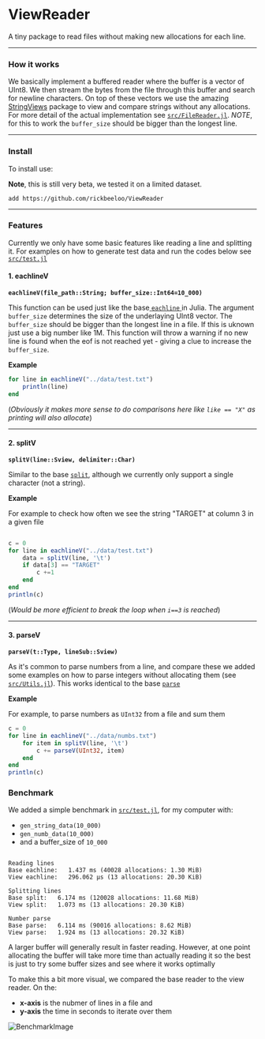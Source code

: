 # ViewReader
A tiny package to read files without making new allocations for each line.

----

### How it works
We basically implement a buffered reader where the buffer is a vector of UInt8. We then stream the bytes from the file through this buffer and search for newline characters. On top of these vectors we use the amazing  [StringViews](https://github.com/JuliaStrings/StringViews.jl "StringViews") package to view and compare strings without any allocations. For more detail of the actual implementation see [`src/FileReader.jl`](https://github.com/rickbeeloo/ViewReader/blob/master/src/FileReader.jl). *NOTE*, for this to work the `buffer_size` should be bigger than the longest line.

----


### Install
To install use:

**Note**, this is still very beta, we tested it on a limited dataset.

`add https://github.com/rickbeeloo/ViewReader`

---

### Features
Currently we only have some basic features like reading a line and splitting it.
For examples on how to generate test data and run the codes below see [`src/test.jl`](https://github.com/rickbeeloo/ViewReader/blob/master/src/test.jl)

#### 1. eachlineV
**`eachlineV(file_path::String; buffer_size::Int64=10_000)`**


This function can be used just like the base[ `eachline` ](https://docs.julialang.org/en/v1/base/io-network/#Base.eachline " `eachline` ") in Julia. The argument `buffer_size` determines the size of the underlaying UInt8 vector. The `buffer_size` should be bigger than the longest line in a file. If this is uknown just use a big number like 1M. This function will throw a warning if no new line is found when the eof is not reached yet - giving a clue to increase the `buffer_size`. 

**Example**

```Julia
for line in eachlineV("../data/test.txt")
    println(line)
end
```
(*Obviously it makes more sense to do comparisons here like `like == "X"` as printing will also allocate*)

----
#### 2. splitV
**`splitV(line::Sview, delimiter::Char)`**


Similar to the base [`split`](https://docs.julialang.org/en/v1/base/strings/#Base.split), although we currently only support a single character (not a string).

**Example**

For example to check how often we see the string "TARGET" at column 3 in a given file 
```Julia

c = 0
for line in eachlineV("../data/test.txt")
    data = splitV(line, '\t') 
    if data[3] == "TARGET"
        c +=1 
    end
end 
println(c)
```

(*Would be more efficient to break the loop when `i==3` is reached*)

----

#### 3. parseV
**`parseV(t::Type, lineSub::Sview)`**


As it's common to parse numbers from a line, and compare these we added some examples on how to parse integers without allocating them (see [`src/Utils.jl`](https://github.com/rickbeeloo/ViewReader/blob/master/src/Utils.jl)).
This works identical to the base [`parse`](https://docs.julialang.org/en/v1/base/numbers/#Base.parse)

**Example**

For example, to parse numbers as `UInt32` from a file and sum them

```Julia
c = 0
for line in eachlineV("../data/numbs.txt")
    for item in splitV(line, '\t')
        c += parseV(UInt32, item)
    end 
end
println(c)
```

### Benchmark
We added a simple benchmark in [`src/test.jl`](https://github.com/rickbeeloo/ViewReader/blob/master/src/test.jl), for my computer with:
- `gen_string_data(10_000)`
- `gen_numb_data(10_000)`
- and a buffer_size of `10_000`
```

Reading lines
Base eachline:   1.437 ms (40028 allocations: 1.30 MiB)
View eachline:   296.062 μs (13 allocations: 20.30 KiB)

Splitting lines
Base split:   6.174 ms (120028 allocations: 11.68 MiB)
View split:   1.073 ms (13 allocations: 20.30 KiB)

Number parse
Base parse:   6.114 ms (90016 allocations: 8.62 MiB)
View parse:   1.924 ms (13 allocations: 20.32 KiB)
```

A larger buffer will generally result in faster reading. However, at one
point allocating the buffer will take more time than actually reading it
so the best is just to try some buffer sizes and see where it works optimally

To make this a bit more visual, we compared the base reader to the view reader.
On the:
- **x-axis** is the nubmer of lines in a file and 
- **y-axis** the time in seconds to iterate over them

![BenchmarkImage](https://www.linkpicture.com/q/reader_benchmark.png)